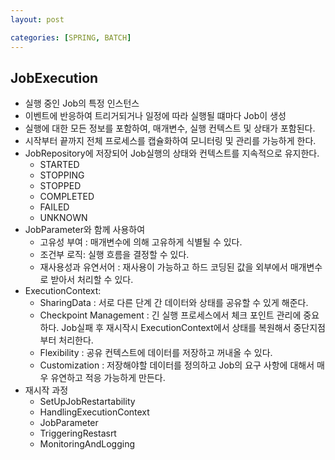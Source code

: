 ```yaml
---
layout: post

categories: [SPRING, BATCH]
---
```


## JobExecution
- 실행 중인 Job의 특정 인스턴스
- 이벤트에 반응하여 트리거되거나 일정에 따라 실행될 떄마다 Job이 생성
- 실행에 대한 모든 정보를 포함하여, 매개변수, 실행 컨텍스트 및 상태가 포함된다.
- 시작부터 끝까지 전체 프로세스를 캡슐화하여 모니터링 및 관리를 가능하게 한다.
- JobRepository에 저장되어 Job실행의 상태와 컨텍스트를 지속적으로 유지한다.
	- STARTED
	- STOPPING
	- STOPPED
	- COMPLETED
	- FAILED
	- UNKNOWN
- JobParameter와 함께 사용하여
	- 고유성 부여 : 매개변수에 의해 고유하게 식별될 수 있다.
	- 조건부 로직: 실행 흐름을 결정할 수 있다.
	- 재사용성과 유연서어 : 재사용이 가능하고 하드 코딩된 값을 외부에서 매개변수로 받아서 처리할 수 있다.
- ExecutionContext:
	- SharingData : 서로 다른 단계 간 데이터와 상태를 공유할 수 있게 해준다.
	- Checkpoint Management : 긴 실행 프로세스에서 체크 포인트 관리에 중요하다. Job실패 후 재시작시 ExecutionContext에서 상태를 복원해서 중단지점부터 처리한다.
	- Flexibility : 공유 컨텍스트에 데이터를 저장하고 꺼내올 수 있다.
	- Customization : 저장해야할 데이터를 정의하고 Job의 요구 사항에 대해서 매우 유연하고 적응 가능하게 만든다.
- 재시작 과정
	- SetUpJobRestartability
	- HandlingExecutionContext
	- JobParameter
	- TriggeringRestasrt
	- MonitoringAndLogging

